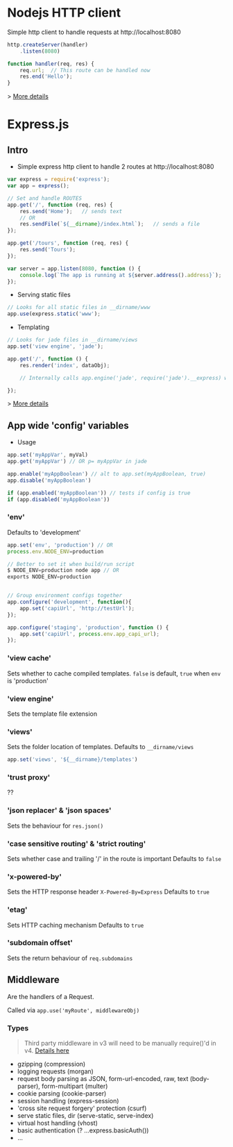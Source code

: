 # Nodejs HTTP client
Simple http client to handle requests at http://localhost:8080
```javascript
http.createServer(handler)
    .listen(8080)

function handler(req, res) {
    req.url;  // This route can be handled now
    res.end('Hello');
}
```
\> [More details][nodecasts-httpclient]

# Express.js
## Intro
* Simple express http client to handle 2 routes at http://localhost:8080

```javascript
var express = require('express');
var app = express();

// Set and handle ROUTES
app.get('/', function (req, res) {
    res.send('Home');   // sends text
    // OR
    res.sendFile(`${__dirname}/index.html`);   // sends a file
});

app.get('/tours', function (req, res) {
    res.send('Tours');
});

var server = app.listen(8080, function () {
    console.log(`The app is running at ${server.address().address}`);
});
```

* Serving static files
```javascript
// Looks for all static files in __dirname/www
app.use(express.static('www');
```

* Templating
```javascript
// Looks for jade files in __dirname/views
app.set('view engine', 'jade');

app.get('/', function () {
    res.render('index', dataObj);

    // Internally calls app.engine('jade', require('jade').__express) where the 2nd fn param needs to implement a certain interface

});
```

\> [More details][nodecasts-express]

## App wide 'config' variables
* Usage
```javascript
app.set('myAppVar', myVal)
app.get('myAppVar') // OR p= myAppVar in jade

app.enable('myAppBoolean') // alt to app.set(myAppBoolean, true)
app.disable('myAppBoolean')

if (app.enabled('myAppBoolean')) // tests if config is true
if (app.disabled('myAppBoolean'))
```

### 'env'
Defaults to 'development'
```javascript
app.set('env', 'production') // OR
process.env.NODE_ENV=production

// Better to set it when build/run script
$ NODE_ENV=production node app // OR
exports NODE_ENV=production


// Group environment configs together
app.configure('development', function(){
    app.set('capiUrl', 'http://testUrl');
});

app.configure('staging', 'production', function () {
    app.set('capiUrl', process.env.app_capi_url);
});
```

### 'view cache'
Sets whether to cache compiled templates.
`false` is default, `true` when `env` is 'production'

### 'view engine'
Sets the template file extension

### 'views'
Sets the folder location of templates.
Defaults to `__dirname/views`
```javascript
app.set('views', '${__dirname}/templates')
```

### 'trust proxy'
??

### 'json replacer' & 'json spaces'
Sets the behaviour for `res.json()`

### 'case sensitive routing' & 'strict routing'
Sets whether case and trailing '/' in the route is important
Defaults to `false`

### 'x-powered-by'
Sets the HTTP response header `X-Powered-By=Express`
Defaults to `true`

### 'etag'
Sets HTTP caching mechanism
Defaults to `true`

### 'subdomain offset'
Sets the return behaviour of `req.subdomains`

## Middleware
Are the handlers of a Request.

Called via `app.use('myRoute', middlewareObj)`

### Types
> Third party middleware in v3 will need to be manually require()'d in v4. [Details here][changes3to4]

* gzipping (compression)
* logging requests (morgan)
* request body parsing as JSON, form-url-encoded, raw, text (body-parser), form-multipart (multer)
* cookie parsing (cookie-parser)
* session handling (express-session)
* 'cross site request forgery' protection (csurf)
* serve static files, dir (serve-static, serve-index)
* virtual host handling (vhost)
* basic authentication (? ...express.basicAuth())
* ...






[#]: -------------------------------------------------------------------
(These are reference links used in the body of this note and get stripped out when the markdown processor does its job. There is no need to format nicely because it shouldn't be seen. Thanks SO - http://stackoverflow.com/questions/4823468/store-comments-in-markdown-syntax)

[nodecasts-httpclient]: <https://courses.nodecasts.io/courses/introduction-to-node-js/lectures/1119972>
[nodecasts-express]: <https://courses.nodecasts.io/courses/express-js>
[changes3to4]: <http://expressjs.com/en/guide/migrating-4.html#changes>
